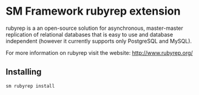 # SM Framework rubyrep extension

rubyrep is a an open-source solution for asynchronous, master-master replication
of relational databases that is easy to use and database independent
(however it currently supports only PostgreSQL and MySQL).

For more information on rubyrep visit the website: http://www.rubyrep.org/

## Installing

    sm rubyrep install

